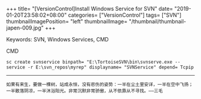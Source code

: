 +++
title= "[VersionControl]Install Windows Service for SVN"
date= "2019-01-20T23:58:02+08:00"
categories= ["VersionControl"]
tags= ["SVN"]
thumbnailImagePosition= "left"
thumbnailImage= "/thumbnail/thumbnail-japen-009.jpg"
+++

Keywords: SVN, Windows Services, CMD

<!--more-->

CMD

	sc create svnservice binpath= "E:\TortoiseSVN\bin\svnserve.exe --service -r E:\svn_repos\myrep" displayname= "SVNService" depend= Tcpip

***
`如果有来生，要做一棵树，站成永恒，没有悲伤的姿势：一半在尘土里安详，一半在空中飞扬；一半散落阴凉，一半沐浴阳光。非常沉默非常骄傲，从不依靠从不寻找。——三毛` 
